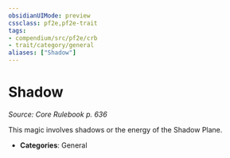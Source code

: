 ```yaml
---
obsidianUIMode: preview
cssclass: pf2e,pf2e-trait
tags:
- compendium/src/pf2e/crb
- trait/category/general
aliases: ["Shadow"]
---
```

# Shadow  
*Source: Core Rulebook p. 636*  

This magic involves shadows or the energy of the Shadow Plane.


- **Categories**: General